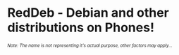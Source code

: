 # RedDeb - Debian and other distributions on Phones!

<sub><sup>*Note: The name is not representing it's actual purpose, other factors may apply...*</sup></sub>
